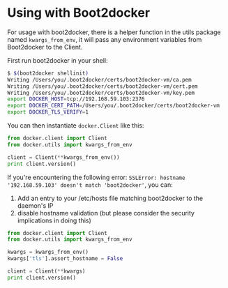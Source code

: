 # Using with Boot2docker

For usage with boot2docker, there is a helper function in the utils package named `kwargs_from_env`, it will pass any environment variables from Boot2docker to the Client.

First run boot2docker in your shell:
```bash
$ $(boot2docker shellinit)
Writing /Users/you/.boot2docker/certs/boot2docker-vm/ca.pem
Writing /Users/you/.boot2docker/certs/boot2docker-vm/cert.pem
Writing /Users/you/.boot2docker/certs/boot2docker-vm/key.pem
export DOCKER_HOST=tcp://192.168.59.103:2376
export DOCKER_CERT_PATH=/Users/you/.boot2docker/certs/boot2docker-vm
export DOCKER_TLS_VERIFY=1
```

You can then instantiate `docker.Client` like this:
```python
from docker.client import Client
from docker.utils import kwargs_from_env

client = Client(**kwargs_from_env())
print client.version()
```

If you're encountering the following error:
`SSLError: hostname '192.168.59.103' doesn't match 'boot2docker'`, you can:

1. Add an entry to your /etc/hosts file matching boot2docker to the daemon's IP
1. disable hostname validation (but please consider the security implications
   in doing this)

```python
from docker.client import Client
from docker.utils import kwargs_from_env

kwargs = kwargs_from_env()
kwargs['tls'].assert_hostname = False

client = Client(**kwargs)
print client.version()
```